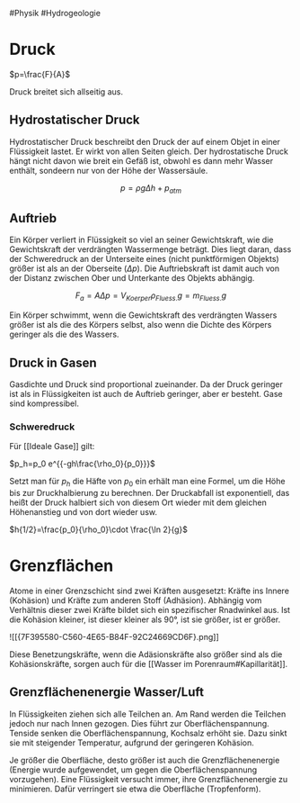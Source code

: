 #Physik #Hydrogeologie 

# Druck

$p=\frac{F}{A}$

Druck breitet sich allseitig aus.

## Hydrostatischer Druck

Hydrostatischer Druck beschreibt den Druck der auf einem Objet in einer Flüssigkeit lastet. Er wirkt von allen Seiten gleich. Der hydrostatische Druck hängt nicht davon wie breit ein Gefäß ist, obwohl es dann mehr Wasser enthält, sondeern nur von der Höhe der Wassersäule.

$$
p=\rho g\Delta h + p_{atm}
$$

## Auftrieb

Ein Körper verliert in Flüssigkeit so viel an seiner Gewichtskraft, wie die Gewichtskraft der verdrängten Wassermenge beträgt. Dies liegt daran, dass der Schweredruck an der Unterseite eines (nicht punktförmigen Objekts) größer ist als an der Oberseite ($\Delta p$). 
Die Auftriebskraft ist damit auch von der Distanz zwischen Ober und Unterkante des Objekts abhängig.

$$
F_a=A\Delta p=V_{Koerper}\rho_{Fluess.}g=m_{Fluess.}g
$$

Ein Körper schwimmt, wenn die Gewichtskraft des verdrängten Wassers größer ist als die des Körpers selbst, also wenn die Dichte des Körpers geringer als die des Wassers.

## Druck in Gasen

Gasdichte und Druck sind proportional zueinander. Da der Druck geringer ist als in Flüssigkeiten ist auch de Auftrieb geringer, aber er besteht. Gase sind kompressibel.

### Schweredruck

Für [[Ideale Gase]] gilt: 

$p_h=p_0 e^{{-gh\frac{\rho_0}{p_0}}}$

Setzt man für $p_h$ die Häfte von $p_0$ ein erhält man eine Formel, um die Höhe bis zur Druckhalbierung zu berechnen. Der Druckabfall ist exponentiell, das heißt der Druck halbiert sich von diesem Ort wieder mit dem gleichen Höhenanstieg und von dort wieder usw.

$h{1/2}=\frac{p_0}{\rho_0}\cdot \frac{\ln 2}{g}$

# Grenzflächen

Atome in einer Grenzschicht sind zwei Kräften ausgesetzt: Kräfte ins Innere (Kohäsion) und Kräfte zum anderen Stoff (Adhäsion). Abhängig vom Verhältnis dieser zwei Kräfte bildet sich ein spezifischer Rnadwinkel aus. Ist die Kohäsion kleiner, ist dieser kleiner als 90°, ist sie größer, ist er größer.

![[{7F395580-C560-4E65-B84F-92C24669CD6F}.png]]

Diese Benetzungskräfte, wenn die Adäsionskräfte also größer sind als die Kohäsionskräfte, sorgen auch für die [[Wasser im Porenraum#Kapillarität]]. 

## Grenzflächenenergie Wasser/Luft

In Flüssigkeiten ziehen sich alle Teilchen an. Am Rand werden die Teilchen jedoch nur nach Innen gezogen. Dies führt zur Oberflächenspannung. Tenside senken die Oberflächenspannung, Kochsalz erhöht sie. Dazu sinkt sie mit steigender Temperatur, aufgrund der geringeren Kohäsion. 

Je größer die Oberfläche, desto größer ist auch die Grenzflächenenergie (Energie wurde aufgewendet, um gegen die Oberflächenspannung vorzugehen). Eine Flüssigkeit versucht immer, ihre Grenzflächenenergie zu minimieren. Dafür verringert sie etwa die Oberfläche (Tropfenform).

